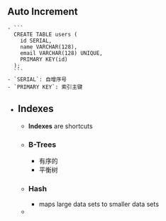## Auto Increment
	- ```
	  CREATE TABLE users (
	    id SERIAL, 
	    name VARCHAR(128), 
	    email VARCHAR(128) UNIQUE,
	    PRIMARY KEY(id)
	  );
	  ```
	- `SERIAL`: 自增序号
	- `PRIMARY KEY`: 索引主键
- ## Indexes
	- **Indexes** are shortcuts
	- ### B-Trees
		- 有序的
		- 平衡树
	- ### Hash
		- maps large data sets to smaller data sets
	-